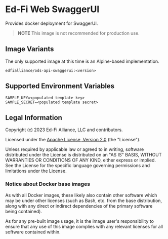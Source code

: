 # Ed-Fi Web SwaggerUI

Provides docker deployment for SwaggerUI.

> **NOTE**
> This image is not recommended for production use.

## Image Variants

The only supported image at this time is an Alpine-based implementation.

`edfialliance/ods-api-swaggerui:<version>`

## Supported Environment Variables

```none
SAMPLE_KEY=<populated template key>
SAMPLE_SECRET=<populated template secret>
```

## Legal Information

Copyright (c) 2023 Ed-Fi Alliance, LLC and contributors.

Licensed under the [Apache License, Version
2.0]([LICENSE](https://www.apache.org/licenses/LICENSE-2.0.txt)) (the
"License").

Unless required by applicable law or agreed to in writing, software distributed
under the License is distributed on an "AS IS" BASIS, WITHOUT WARRANTIES OR
CONDITIONS OF ANY KIND, either express or implied. See the License for the
specific language governing permissions and limitations under the License.

### Notice about Docker base images

As with all Docker images, these likely also contain other software which may be
under other licenses (such as Bash, etc. from the base distribution, along with
any direct or indirect dependencies of the primary software being contained).

As for any pre-built image usage, it is the image user's responsibility to
ensure that any use of this image complies with any relevant licenses for all
software contained within.
